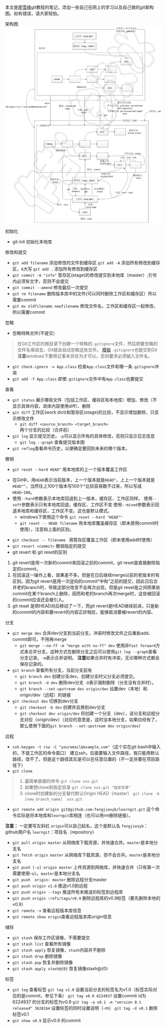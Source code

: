 本文是[廖雪峰](http://www.liaoxuefeng.com)git教程的笔记，添加一些自己在网上的学习以及自己做的git架构图。如有错误，请大家轻拍。

架构图
 ![git架构图](https://raw.githubusercontent.com/fengjiexyb/learnGit/master/git.jpg)

初始化
>
* git init 初始化本地库

修改和提交
>
* ```git add filename``` 添加修改的文件到缓存区
 `git add -A` 添加所有修改到缓存区，`A`大写
 `git add .` 添加所有修改到缓存区
* `git commit -m "info"`    暂存区(stage)的修改提交到本地库（master）,引号内必须有文字，否则不会提交
 * `git commit --amend` 修改最后一次提交
* `git rm filename` 删除版本库中的文件(可以同时删除工作区和缓存区）所以需要commit
* `git mv oldfilename newfilename` 修改文件名，工作区和缓存区一起修改，所以需要commit

忽略
>
* 忽略特殊文件(不提交）
> 在Git工作区的根目录下创建一个特殊的```.gitignore```文件，然后把要忽略的文件名填进去，Git就会自动忽略这些文件。
[模板](https://github.com/github/gitignore)
```.gitignore```也提交到Git
**注意**windows下要用记事本另存为才可以，否则要求必须输入文件名。
* `git check-ignore -v App.class` 检查```App.class```文件和哪一条```.gitignore```冲突
* `git add -f App.class` 即使```.gitignore```文件中有```App.class```也要提交

查看
>
* `git status` 展示哪些文件（包括工作区、缓存区和本地库）增加、修改（不显示具体内容，具体内容使用diff）、删除
* `git diff` 工作区(work dict)和暂存区(stage)的比较，不显示增加删除，只显示修改文件
    * `git diff <source_branch> <target_branch>` 两个分支的比较（合并前）
* `git log` 显示提交历史。```-p```可以显示所有的具体修改，否则只显示日志信息
    * `git log --graph` 查看提交版本图
* ```git reflog```查看命令历史，以便确定要回到未来的哪个版本。


撤销
>
* `git reset --hard HEAD^` 用本地库的上一个版本覆盖工作区
 - 在Git中，用`HEAD`表示当前版本，上一个版本就是`HEAD^`，上上一个版本就是`HEAD^^`，当然往上100个版本写100个^比较容易数不过来，所以写成`HEAD~100`。
 - 使用`--hard`参数表示本地库回退到上一版本，缓存区、工作区同样。
   使用`--soft`参数表示只有本地库回退，缓存区、工作区不变
   使用`--mixed`参数表示回退本地库和缓存区，工作区不变。这也是默认模式。
    - windows下使用这个命令 ```git reset --hard "HEAD^" ```
    *  `git reset -- HEAD filename`
   用本地库覆盖缓存区（即未使用commit时使用），注意和上面的区别。
*  `git checkout -- filename `
    用暂存区覆盖工作区（即未使用add时使用）
* `git revert <commit>` 撤销指定的提交
* git revert 和 git reset的区别
1. git revert是用一次新的commit来回滚之前的commit，git reset是直接删除指定的commit。
2. 在回滚这一操作上看，效果差不多。但是在日后继续merge以前的老版本时有区别。因为git revert是用一次逆向的commit“中和”之前的提交，因此日后合并老的branch时，导致这部分改变不会再次出现，但是git reset是之间把某些commit在某个branch上删除，因而和老的branch再次merge时，这些被回滚的commit应该还会被引入。
3. git reset 是把HEAD向后移动了一下，而git revert是HEAD继续前进，只是新的commit的内容和要revert的内容正好相反，能够抵消要被revert的内容。

分支
>
*  `git merge dev` 合并dev分支到当前分支。冲突时修改文件之后重新add、commit即可。不用再merge
    * `git merge --no-ff -m "merge with no-ff" dev` 使用非```Fast forward```方式来合并分支，这种方式在删除分支之后可以使用```git log --graph```查看分支记录。```-m```表示合并说明。
**注意**如果合并时有冲突，无论哪种方式都会保存记录的。
* `git branch` 查看所有分支，当前分支前有
    * `git branch dev` 创建分支dev，创建分支时父分支必须提交。
    * `git branch -d dev` 删除dev分支 ```-D```表示强制删除（分支没有合并时）。
    * `git branch --set-upstream dev origin/dev`                设置dev（本地）和origin/dev（远程）的链接
* `git checkout dev` 切换到dev分支
    * `git checkout -b dev` 创建并且换到dev分支
    * `git checkout dev origin/dev` 将创建一个分支（dev），该分支和远程分支对应（origin/dev）（对应的意思是，这时没本地分支，如果应经有了，那么使用下面的```git branch --set-upstream dev origin/dev```）

远程
>
* `ssh-keygen -t rsa -C "youremail@example.com"`（这个实在git bash中输入的，不是工作区的命令窗口） 建立ssh，后面要输入文件路径，我只能用默认路径，改不了。但是这个路径其实是可以在任意位置的（不一定非要在项目路径下）
* `git clone`
>1. 最简单直接的命令
`git clone xxx.git`
>2. 如果想clone到指定目录
`git clone xxx.git "指定目录"`
>3. clone时创建新的分支替代默认Origin HEAD（master）
`git clone -b [new_branch_name]  xxx.git`
* `git remote add origin git@github.com:fengjiexyb/learngit.git`
这个命令实际是将本地库和`learngit`库相连（也可以用rm删除链接）。

**注意：** 一定要写左斜杠
`origin`可以自己起名，这个是默认名
`fengjiexyb`：github用户名
`learngit`：项目名（repository）
* `git pull origin master` 从网络库下载资源，并快速合并。```master```是本地分支名
* `git fetch origin master`
从网络库下载资源，但不会合并。```master```是本地分支名
* `git push [-u] origin master` 上传资源到网络库，并快速合并（只有第一次需要使用-u）。```master```是本地分支名
* `git push  origin: master` 删除远程分支master
* `git push origin v1.0` 推送v1.0到远程
* `git push origin --tags` 推送所有未推送的标签到远程库
* `git push origin :refs/tags/v0.9` 删除远程库的v0.9标签（要先删除本地的v0.9）
* `git remote -v` 查看远程版本库信息
* `git remote show origin`查看远程版本库origin信息


储存
>
* `git stash` 保存工作区镜像，不需要提交
* `git stash list` 查看所有镜像
* `git stash apply` 恢复镜像，`stash`内容并不删除
* `git stash drop` 删除镜像
* `git stash pop` 恢复并删除镜像
* `git stash apply stash@{0}` 恢复镜像stash@{0}

标签
>
* `git tag` 查看标签
`git tag v1.0` 设置当前分支的标签名为v1.0（标签实际对应的是commit，参见下条）
`git tag v0.9 6224937` 设置commit id为6224937 的分支的标签为v0.9
`git tag -a v0.1 -m "version 0.1 released" 3628164` 设置标签的同时设置说明（-m）
`git tag -d v0.1` 删除标签v0.1
* `git show v0.9` 显示v0.9 的commit


